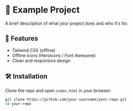 # 🚀 Example Project

A brief description of what your project does and who it's for.

## 📂 Features
- Tailwind CSS (offline)
- Offline icons (Heroicons / Font Awesome)
- Clean and responsive design

## 🛠️ Installation
Clone the repo and open `index.html` in your browser:

```bash
git clone https://github.com/your-username/your-repo.git
cd your-repo
